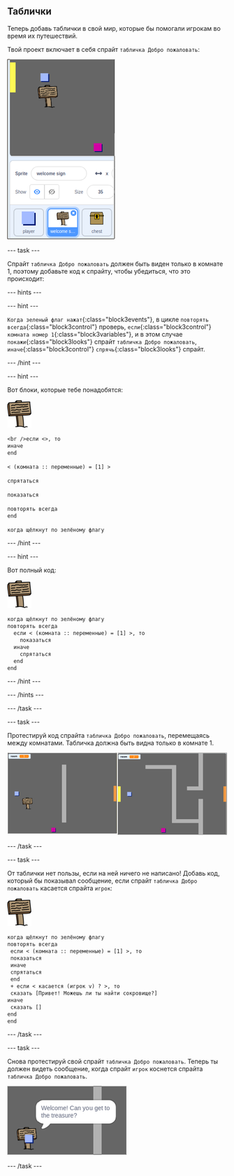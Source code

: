 ## Таблички

Теперь добавь таблички в свой мир, которые бы помогали игрокам во время их путешествий.

Твой проект включает в себя спрайт `табличка Добро пожаловать`:

![снимок экрана](images/world-sign.png)

\--- task \---

Спрайт `табличка Добро пожаловать` должен быть виден только в комнате 1, поэтому добавьте код к спрайту, чтобы убедиться, что это происходит:

\--- hints \---

\--- hint \---

`Когда зеленый флаг нажат`{:class="block3events"}, в цикле `повторять всегда`{:class="block3control"} проверь, `если`{:class="block3control"} `комната номер 1`{:class="block3variables"}, и в этом случае `покажи`{:class="block3looks"} спрайт `табличка Добро пожаловать`, `иначе`{:class="block3control"} `спрячь`{:class="block3looks"} спрайт.

\--- /hint \---

\--- hint \---

Вот блоки, которые тебе понадобятся:

![табличка](images/sign.png)

```blocks3
<br />если <>, то 
иначе
end

< (комната :: переменные) = [1] >

спрятаться

показаться

повторять всегда
end

когда щёлкнут по зелёному флагу

```

\--- /hint \---

\--- hint \---

Вот полный код:

![табличка](images/sign.png)

```blocks3
когда щёлкнут по зелёному флагу
повторять всегда 
  если < (комната :: переменные) = [1] >, то 
    показаться
  иначе 
    спрятаться
  end
end
```

\--- /hint \---

\--- /hints \---

\--- /task \---

\--- task \---

Протестируй код спрайта `табличка Добро пожаловать`, перемещаясь между комнатами. Табличка должна быть видна только в комнате 1.

![снимок экрана](images/world-sign-test.png)

\--- /task \---

\--- task \---

От таблички нет пользы, если на ней ничего не написано! Добавь код, который бы показывал сообщение, если спрайт `табличка Добро пожаловать` касается спрайта `игрок`:

![табличка](images/sign.png)

```blocks3
когда щёлкнут по зелёному флагу
повторять всегда 
 если < (комната :: переменные) = [1] >, то 
 показаться
 иначе 
 спрятаться
 end
 + если < касается (игрок v) ? >, то 
 сказать [Привет! Можешь ли ты найти сокровище?]
иначе 
 сказать []
end
end
```

\--- /task \---

\--- task \---

Cнова протестируй свой спрайт `табличка Добро пожаловать`. Теперь ты должен видеть сообщение, когда спрайт `игрок` коснется спрайта `табличка Добро пожаловать`.

![снимок экрана](images/world-sign-test2.png)

\--- /task \---